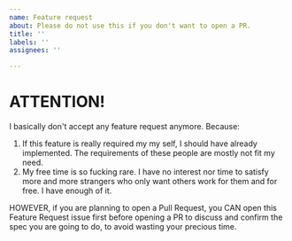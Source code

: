 ```yaml
---
name: Feature request
about: Please do not use this if you don't want to open a PR.
title: ''
labels: ''
assignees: ''

---
```


# ATTENTION!
I basically don't accept any feature request anymore. Because:
1. If this feature is really required my my self, I should have already implemented. The requirements of these people are mostly not fit my need. 
2. My free time is so fucking rare. I have no interest nor time to satisfy more and more strangers who only want others work for them and for free. I have enough of it.

HOWEVER, if you are planning to open a Pull Request, you CAN open this Feature Request issue first before opening a PR to discuss and confirm the spec you are going to do, to avoid wasting your precious time.
